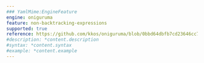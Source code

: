 ```yaml
---
### YamlMime:EngineFeature
engine: oniguruma
feature: non-backtracking-expressions
supported: true
reference: https://github.com/kkos/oniguruma/blob/0bbd64dbfb7cd23646cc798470daa5223964cf5b/doc/RE#L309-L310
#description: *content.description
#syntax: *content.syntax
#example: *content.example
---
```

